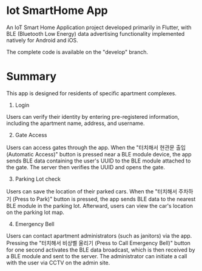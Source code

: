 # Iot SmartHome App

An IoT Smart Home Application project developed primarily in Flutter,
with BLE (Bluetooth Low Energy) data advertising functionality
implemented natively for Android and iOS.

The complete code is available on the "develop" branch.

# Summary

This app is designed for residents of specific apartment complexes.

1. Login

Users can verify their identity by entering pre-registered information, including the apartment name, address, and username.

2. Gate Access

Users can access gates through the app. When the "터치해서 현관문 출입 (Automatic Access)" button is pressed near a BLE module device, the app sends BLE data containing the user's UUID to the BLE module attached to the gate. The server then verifies the UUID and opens the gate.

3. Parking Lot check

Users can save the location of their parked cars. When the "터치해서 주차하기 (Press to Park)" button is pressed, the app sends BLE data to the nearest BLE module in the parking lot. Afterward, users can view the car's location on the parking lot map.

4. Emergency Bell

Users can contact apartment administrators (such as janitors) via the app. Pressing the "터치해서 비상벨 울리기 (Press to Call Emergency Bell)" button for one second activates the BLE data broadcast, which is then received by a BLE module and sent to the server. The administrator can initiate a call with the user via CCTV on the admin site.
